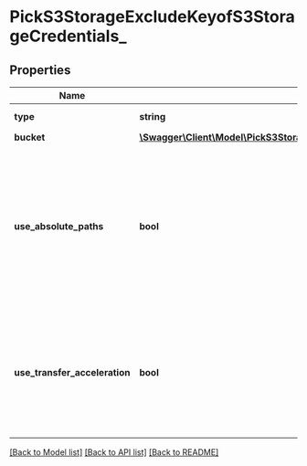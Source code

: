 # PickS3StorageExcludeKeyofS3StorageCredentials_

## Properties
Name | Type | Description | Notes
------------ | ------------- | ------------- | -------------
**type** | **string** | The type of this storage layer. | 
**bucket** | [**\Swagger\Client\Model\PickS3StorageExcludeKeyofS3StorageCredentialsBucket**](PickS3StorageExcludeKeyofS3StorageCredentialsBucket.md) |  | 
**use_absolute_paths** | **bool** | If &#x60;true&#x60; then writes S3 objects with full &#x60;filePath&#x60; as key, prefixed with the &#x60;objectKeyPrefix&#x60;.  If &#x60;false&#x60; then writes S3 objects using a relative &#x60;filePath&#x60; in relation to folder&#x27;s path, prefixed with the &#x60;objectKeyPrefix&#x60;. | 
**use_transfer_acceleration** | **bool** | Enables S3 transfer acceleration, providing improved file upload speeds for larger files.  Note: this setting must also be enabled on the S3 bucket. | 

[[Back to Model list]](../../README.md#documentation-for-models) [[Back to API list]](../../README.md#documentation-for-api-endpoints) [[Back to README]](../../README.md)

